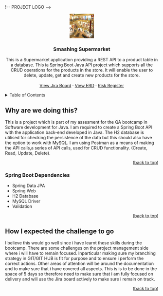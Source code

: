 <div id="top"></div>



!-- PROJECT LOGO -->
<br />
<div align="center">
  <a href="https://github.com/sharab786/dfe5-supermaket-repo">
    <img src="images/logo.jpg" alt="Logo" width="80" height="80">
  </a>

<h3 align="center">Smashing Supermarket</h3>

  <p align="center">
	This is a Supermarket application providing a REST API to a product table in a database. This ia Spring Boot Java API project which supports all the CRUD operations for the products in the store. It will enable the user to delete, update, get and create new products for the store. 
    <br />
    <br />
    <a href="https://shahid12.atlassian.net/jira/software/projects/SUP/boards/2">View Jira Board</a>
    ·
    <a href="/documentation/Entity.pdf">View ERD</a>
    ·
    <a href="/documentation/Entity.pdf">Risk Register</a>
  </p>
</div>




<!-- TABLE OF CONTENTS -->
<details>
  <summary>Table of Contents</summary>
  <ol>
    <li>
      <a href="#why-are-we-doing-this?">Why are we doing this?</a>
      <ul>
        <li><a href="#spring-boot-dependencies">Spring Boot Dependencies</a></li>
      </ul>
    </li>
    <li><a href="#how-i-expected-the-challenge-to-go">How I expected the challenge to go</a></li>
    <li><a href="#spring_profiles">Spring Profiles</a></li>
    <li>
      <a href="#rest_api">Rest API</a>
      <ul>
        <li><a href="#create_api">Create API</a></li>
        <li><a href="#get_all_api">Get All API</a></li>
	<li><a href="#update_api">Update API</a></li>
	<li><a href="#delete_api">Delete API</a></li>
	<li><a href="#get_api_greater_than_price">Get API greater than price</a></li>
      </ul>
    </li>
    <li><a href="#how_did_it_go">How did it go?</a></li>
    <li><a href="#future_revisions_of_the_project">Future revisions of the project</a></li>
    <li><a href="#acknowledgments">Acknowledgments</a></li>
  </ol>
</details>




<!-- Why are we doing this -->
## Why are we doing this?

This is a project which is part of my assesment for the QA bootcamp in Software development for Java. I am required to create a Spring Boot API with the application back-end developed in Java. The H2 database is utilised for checking the persistence of the data but this should also have the option to work with MySQL. I am using Postman as a means of making the API calls,a series of API calls, used for CRUD functionality. (Create, Read, Update, Delete).

<p align="right">(<a href="#top">back to top</a>)</p>


<!-- Spring Boot Dependencies -->
### Spring Boot Dependencies

* Spring Data JPA
* Spring Web
* H2 Database
* MySQL Driver
* Validation 

<p align="right">(<a href="#top">back to top</a>)</p>

<!-- How I expected the challenge to go -->
## How I expected the challenge to go

I believe this would go well since i have learnt these skills during the bootcamp. There are some challenges on the project management side where i will have to remain focused. Inparticular making sure my branching strategy in GIT/GIT HUB is fit for purpose and to ensure i perform the correct actions. Other areas of attention will be around the documentation and to make sure that i have covered all aspects. This is is to be done in the space of 5 days so therefore need to make sure that i am fully  focused on delivery and will use the Jira board actively to make sure i remain on track. 

<p align="right">(<a href="#top">back to top</a>)</p>


<!-- Spring Profiles
## Spring Profiles
Since the requirement was to be able to connect to either H2 database or MySQL database depending on the requirement. To be able to configue different databases at runtime I have created two additional application property files. In the application.properties that comes with Spring Boot by default i have set spring.profiles.active to the active profile to be used.

<!-- Test Profile
> **Test Profile**

The test profile will use the H2 database.

```Java	
spring.profiles.active=test
```

<img src="images/profiles/TestProfile.jpg" alt="H2 Test Connection" width="180" height="180">

<img src="images/profiles/TestProfile2.jpg" alt="H2 Database showing product table" width="180" height="180">


<!-- Prod Profile
> **Prod  Profile**
	
```Java	
spring.profiles.active=prod
```

The prod profile will use the MySQL database.

<img src="images/profiles/ProdProfile.jpg" alt="Schema created in MySQL">

<img src="images/profiles/ProdProfile2.jpg" alt="MSQL Database showing product table" width="180" height="180">

<p align="right">(<a href="#top">back to top</a>)</p>



# REST API

The REST API to the supermaket app is described below.

<!-- Create API
## Create API

### Create a new Product

#### Request

`POST /product/create`

This particular test was done with both H2 and MySQL databases to show it works for both. All future tests will only be done with the H2 database.

![create_request](images/create/create_request.png)

The H2 database before firing the request.

![create_request](images/create/preapih2database.png)

The MySQL database before firing the request.

![create_request](images/create/preapimysqldatabase.png)
	
#### Response

![create_request](images/create/create_response.png)

The H2 database after firing the request.

![create_request](images/create/postapih2database.png)

The MySQL database after firing the request.

![create_request](images/create/postapimysqldatabase.png)


#### Integration test 

![create_request](images/create/create_response.png)




<!-- Get All API
## Get All API

### Get list of all Products

#### Request

`Get /product`

	
#### Response



#### Integration test 


<!-- Update API
## Update API

### Change a product by id

#### Request

`PUT /product/{id}`


	
#### Response



#### Integration test 


#### Integration test 


<!-- Delete API
## Delete API

### Delete product by id

#### Request

`DELETE /product/{id}`


	
#### Response



#### Integration test 





<!-- Get API greater than price
## Get API greater than price

### Get Products greater than price API

#### Request

`GET /product/{price}`


	
#### Response



#### Integration test 











## Tests

So as you can see from above the integration tests were all carried out successfully. In terms of the test coverage, i managed to achieve a 94.6% test coverage of the src/main/java folder.
</br>
Coverage report

![create_request](images/test_coverage.png)

<p align="right">(<a href="#top">back to top</a>)</p>

## How did it go?

I think the actual coding and building the product went well. My main challenges were around the writing of this readme since it is the first time I have written one. 
	
<p align="right">(<a href="#top">back to top</a>)</p>	

## Possible improvements for future revisions of the project.
	Could also implement customers table and also a transaction table 

<p align="right">(<a href="#top">back to top</a>)</p>


## Acknowledgments

I want to thank all my tutors at QA who helped me to learn the subject matter. I also like to thank my colleagues on the course who contributed to my learning.

<p align="right">(<a href="#top">back to top</a>)</p>
